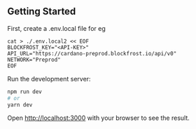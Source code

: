 ## Getting Started

First, create a .env.local file for eg
```
cat > ./.env.local2 << EOF
BLOCKFROST_KEY="<API-KEY>"
API_URL="https://cardano-preprod.blockfrost.io/api/v0"
NETWORK="Preprod"
EOF
```

Run the development server:

```bash
npm run dev
# or
yarn dev
```

Open [http://localhost:3000](http://localhost:3000) with your browser to see the result.
